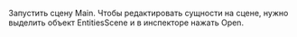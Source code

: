 Запустить сцену Main.
Чтобы редактировать сущности на сцене, нужно выделить объект EntitiesScene и в инспекторе нажать Open.
